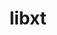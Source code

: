---
title: "libxt"
layout: cache
categories: [package, develop]
meta: {"compilers": ["gcc@11.1.0", "gcc@11.4.0", "gcc@13.2.0"], "num_specs": 44, "num_specs_by_stack": {"data-vis-sdk": 8, "e4s": 15, "e4s-rocm-external": 8, "hep": 15, "ml-linux-x86_64-rocm": 7, "root": 44}, "oss": ["ubuntu20.04", "ubuntu22.04", "ubuntu24.04"], "platforms": ["linux"], "stacks": ["data-vis-sdk", "e4s", "e4s-rocm-external", "hep", "ml-linux-x86_64-rocm", "root"], "targets": ["x86_64_v3"], "versions": ["1.3.1"]}
spec_details: [{"compiler": "gcc@11.4.0", "hash": "2davn3duumr2wbpqqdsvz2r3aximy2rl", "os": "ubuntu22.04", "platform": "linux", "size": "-", "stacks": ["hep", "root"], "target": "x86_64_v3", "variants": ["build_system=autotools"], "versions": ["1.3.1"]}, {"compiler": "gcc@11.4.0", "hash": "3ox43phkkggzz5to7i3ix6lzmll5x26v", "os": "ubuntu22.04", "platform": "linux", "size": "-", "stacks": ["hep", "root"], "target": "x86_64_v3", "variants": ["build_system=autotools"], "versions": ["1.3.1"]}, {"compiler": "gcc@11.4.0", "hash": "4ltsn2qa27sdiu4lsqlfso7s5z6kxxur", "os": "ubuntu22.04", "platform": "linux", "size": "-", "stacks": ["hep", "root"], "target": "x86_64_v3", "variants": ["build_system=autotools"], "versions": ["1.3.1"]}, {"compiler": "gcc@11.4.0", "hash": "5n6rck4rvvutn4hpah2ps6oqvjrqhs2o", "os": "ubuntu22.04", "platform": "linux", "size": "-", "stacks": ["hep", "root"], "target": "x86_64_v3", "variants": ["build_system=autotools"], "versions": ["1.3.1"]}, {"compiler": "gcc@11.4.0", "hash": "6s2fqa4x3z3dubqvbhm6rga2nwdb6rnu", "os": "ubuntu22.04", "platform": "linux", "size": "-", "stacks": ["e4s", "root"], "target": "x86_64_v3", "variants": ["build_system=autotools"], "versions": ["1.3.1"]}, {"compiler": "gcc@11.1.0", "hash": "7mouypb2sobfpj466jn5zsjxvbsnjub6", "os": "ubuntu20.04", "platform": "linux", "size": "-", "stacks": ["data-vis-sdk", "root"], "target": "x86_64_v3", "variants": ["build_system=autotools"], "versions": ["1.3.1"]}, {"compiler": "gcc@13.2.0", "hash": "a7edfsecttflb3fv4dkqpmqmqbw2adwu", "os": "ubuntu24.04", "platform": "linux", "size": "-", "stacks": ["ml-linux-x86_64-rocm", "root"], "target": "x86_64_v3", "variants": ["build_system=autotools"], "versions": ["1.3.1"]}, {"compiler": "gcc@11.4.0", "hash": "d3zywu65boafd3eqobaeokjwg52yoqwv", "os": "ubuntu22.04", "platform": "linux", "size": "-", "stacks": ["e4s", "e4s-rocm-external", "root"], "target": "x86_64_v3", "variants": ["build_system=autotools"], "versions": ["1.3.1"]}, {"compiler": "gcc@11.1.0", "hash": "evbmn2k2zioqoimplr25h3p6yekaaki3", "os": "ubuntu20.04", "platform": "linux", "size": "-", "stacks": ["data-vis-sdk", "root"], "target": "x86_64_v3", "variants": ["build_system=autotools"], "versions": ["1.3.1"]}, {"compiler": "gcc@13.2.0", "hash": "f2trtgxtjrdkh2rylxsohtoijnjttq2b", "os": "ubuntu24.04", "platform": "linux", "size": "-", "stacks": ["ml-linux-x86_64-rocm", "root"], "target": "x86_64_v3", "variants": ["build_system=autotools"], "versions": ["1.3.1"]}, {"compiler": "gcc@11.4.0", "hash": "gictpnrkzjcuakmntkmingmq2qsbb545", "os": "ubuntu22.04", "platform": "linux", "size": "-", "stacks": ["e4s", "root"], "target": "x86_64_v3", "variants": ["build_system=autotools"], "versions": ["1.3.1"]}, {"compiler": "gcc@13.2.0", "hash": "gkxjnoks2eyi6bs5ep6cy6jl7xeqhdtp", "os": "ubuntu24.04", "platform": "linux", "size": "-", "stacks": ["ml-linux-x86_64-rocm", "root"], "target": "x86_64_v3", "variants": ["build_system=autotools"], "versions": ["1.3.1"]}, {"compiler": "gcc@11.4.0", "hash": "glr2b3slxy52nr57dnkqhwqgfvf2krnk", "os": "ubuntu22.04", "platform": "linux", "size": "-", "stacks": ["e4s", "root"], "target": "x86_64_v3", "variants": ["build_system=autotools"], "versions": ["1.3.1"]}, {"compiler": "gcc@11.4.0", "hash": "gmxxbibcf3agoy6jaon7lgfo7yhrln7l", "os": "ubuntu22.04", "platform": "linux", "size": "-", "stacks": ["hep", "root"], "target": "x86_64_v3", "variants": ["build_system=autotools"], "versions": ["1.3.1"]}, {"compiler": "gcc@11.4.0", "hash": "gukrjk42tptnlem7hjp3emrzv67zgnt5", "os": "ubuntu22.04", "platform": "linux", "size": "-", "stacks": ["e4s", "e4s-rocm-external", "hep", "root"], "target": "x86_64_v3", "variants": ["build_system=autotools"], "versions": ["1.3.1"]}, {"compiler": "gcc@11.4.0", "hash": "hf3256kucb2dr3cuwm2opze5oxzea4va", "os": "ubuntu22.04", "platform": "linux", "size": "-", "stacks": ["hep", "root"], "target": "x86_64_v3", "variants": ["build_system=autotools"], "versions": ["1.3.1"]}, {"compiler": "gcc@11.4.0", "hash": "i7nkyimuhap3dz4knbezr5gxyil2vexh", "os": "ubuntu22.04", "platform": "linux", "size": "-", "stacks": ["hep", "root"], "target": "x86_64_v3", "variants": ["build_system=autotools"], "versions": ["1.3.1"]}, {"compiler": "gcc@11.4.0", "hash": "iuxlu4ulvukpnsfohgixkc66rpekbgq3", "os": "ubuntu22.04", "platform": "linux", "size": "-", "stacks": ["e4s", "root"], "target": "x86_64_v3", "variants": ["build_system=autotools"], "versions": ["1.3.1"]}, {"compiler": "gcc@11.4.0", "hash": "iwrpnssgd6z3fbotwvvfjvyivsoor3bl", "os": "ubuntu22.04", "platform": "linux", "size": "-", "stacks": ["e4s", "e4s-rocm-external", "root"], "target": "x86_64_v3", "variants": ["build_system=autotools"], "versions": ["1.3.1"]}, {"compiler": "gcc@13.2.0", "hash": "jpmred4lstbl7azrirsrt2n7yhwvorm5", "os": "ubuntu24.04", "platform": "linux", "size": "-", "stacks": ["ml-linux-x86_64-rocm", "root"], "target": "x86_64_v3", "variants": ["build_system=autotools"], "versions": ["1.3.1"]}, {"compiler": "gcc@11.4.0", "hash": "jutiu3pkjtvugsxwncblzxa5vlqp3fhr", "os": "ubuntu22.04", "platform": "linux", "size": "-", "stacks": ["e4s", "e4s-rocm-external", "root"], "target": "x86_64_v3", "variants": ["build_system=autotools"], "versions": ["1.3.1"]}, {"compiler": "gcc@11.4.0", "hash": "kaqu3hauhwnz2if7vihr543au5el54vt", "os": "ubuntu22.04", "platform": "linux", "size": "-", "stacks": ["hep", "root"], "target": "x86_64_v3", "variants": ["build_system=autotools"], "versions": ["1.3.1"]}, {"compiler": "gcc@11.4.0", "hash": "ke6hdeq5w2v3ic2xioj32bevzq7bj2qb", "os": "ubuntu22.04", "platform": "linux", "size": "-", "stacks": ["e4s", "e4s-rocm-external", "root"], "target": "x86_64_v3", "variants": ["build_system=autotools"], "versions": ["1.3.1"]}, {"compiler": "gcc@11.1.0", "hash": "kpzlm2u3y5axaj3fjsk2aoirjdzxytz7", "os": "ubuntu20.04", "platform": "linux", "size": "-", "stacks": ["data-vis-sdk", "root"], "target": "x86_64_v3", "variants": ["build_system=autotools"], "versions": ["1.3.1"]}, {"compiler": "gcc@11.4.0", "hash": "lk7txmrkw7hzohb4jjboq7elkcyncycc", "os": "ubuntu22.04", "platform": "linux", "size": "-", "stacks": ["e4s", "root"], "target": "x86_64_v3", "variants": ["build_system=autotools"], "versions": ["1.3.1"]}, {"compiler": "gcc@11.1.0", "hash": "naakszw6klj62whfd3xx3awzoynlfefb", "os": "ubuntu20.04", "platform": "linux", "size": "-", "stacks": ["data-vis-sdk", "root"], "target": "x86_64_v3", "variants": ["build_system=autotools"], "versions": ["1.3.1"]}, {"compiler": "gcc@11.4.0", "hash": "ndeaxm43mewwkzyxaih4gmkwrouayas6", "os": "ubuntu22.04", "platform": "linux", "size": "-", "stacks": ["e4s", "root"], "target": "x86_64_v3", "variants": ["build_system=autotools"], "versions": ["1.3.1"]}, {"compiler": "gcc@13.2.0", "hash": "nnzhz5ikth4anijrglhpw7uajtfvykbz", "os": "ubuntu24.04", "platform": "linux", "size": "-", "stacks": ["ml-linux-x86_64-rocm", "root"], "target": "x86_64_v3", "variants": ["build_system=autotools"], "versions": ["1.3.1"]}, {"compiler": "gcc@11.4.0", "hash": "ogkeke5u37mrxlk5yc7erci4qjzai47f", "os": "ubuntu22.04", "platform": "linux", "size": "-", "stacks": ["hep", "root"], "target": "x86_64_v3", "variants": ["build_system=autotools"], "versions": ["1.3.1"]}, {"compiler": "gcc@11.4.0", "hash": "qfbwfinrogevo6m62ovnfctbi4xuedxx", "os": "ubuntu22.04", "platform": "linux", "size": "-", "stacks": ["hep", "root"], "target": "x86_64_v3", "variants": ["build_system=autotools"], "versions": ["1.3.1"]}, {"compiler": "gcc@11.4.0", "hash": "s6wq2iw7ne2y2ed5u2lvqgxpzuaqjoty", "os": "ubuntu22.04", "platform": "linux", "size": "-", "stacks": ["e4s", "e4s-rocm-external", "root"], "target": "x86_64_v3", "variants": ["build_system=autotools"], "versions": ["1.3.1"]}, {"compiler": "gcc@11.4.0", "hash": "tauejykarwfv4np4aghpkarupuzdsyhv", "os": "ubuntu22.04", "platform": "linux", "size": "-", "stacks": ["e4s", "e4s-rocm-external", "root"], "target": "x86_64_v3", "variants": ["build_system=autotools"], "versions": ["1.3.1"]}, {"compiler": "gcc@11.1.0", "hash": "tfmexae2ye2ngz4g44ysvhlkl3oi72ou", "os": "ubuntu20.04", "platform": "linux", "size": "-", "stacks": ["data-vis-sdk", "root"], "target": "x86_64_v3", "variants": ["build_system=autotools"], "versions": ["1.3.1"]}, {"compiler": "gcc@11.4.0", "hash": "uhdmu33mpmleqswpfb4eh7cjvrz4parv", "os": "ubuntu22.04", "platform": "linux", "size": "-", "stacks": ["hep", "root"], "target": "x86_64_v3", "variants": ["build_system=autotools"], "versions": ["1.3.1"]}, {"compiler": "gcc@11.4.0", "hash": "umbo2pk42typlz233djtkaeqvtwty4ya", "os": "ubuntu22.04", "platform": "linux", "size": "-", "stacks": ["hep", "root"], "target": "x86_64_v3", "variants": ["build_system=autotools"], "versions": ["1.3.1"]}, {"compiler": "gcc@11.1.0", "hash": "ut7ezb7xanvmcjftaqpzzxiphliaxhuj", "os": "ubuntu20.04", "platform": "linux", "size": "-", "stacks": ["data-vis-sdk", "root"], "target": "x86_64_v3", "variants": ["build_system=autotools"], "versions": ["1.3.1"]}, {"compiler": "gcc@11.1.0", "hash": "vp7x3jw4wo7ef44p6yljpjjn6eb2mcnn", "os": "ubuntu20.04", "platform": "linux", "size": "-", "stacks": ["data-vis-sdk", "root"], "target": "x86_64_v3", "variants": ["build_system=autotools"], "versions": ["1.3.1"]}, {"compiler": "gcc@13.2.0", "hash": "vt65cmxv4fqfpp4b2xga3eo56jt45wht", "os": "ubuntu24.04", "platform": "linux", "size": "-", "stacks": ["ml-linux-x86_64-rocm", "root"], "target": "x86_64_v3", "variants": ["build_system=autotools"], "versions": ["1.3.1"]}, {"compiler": "gcc@11.4.0", "hash": "vuxlf2lizfrqqws4ob73cwmuu3ofynch", "os": "ubuntu22.04", "platform": "linux", "size": "-", "stacks": ["hep", "root"], "target": "x86_64_v3", "variants": ["build_system=autotools"], "versions": ["1.3.1"]}, {"compiler": "gcc@11.4.0", "hash": "w3vsysajlnpkedtfe4d4mfxo47otdujo", "os": "ubuntu22.04", "platform": "linux", "size": "-", "stacks": ["e4s", "e4s-rocm-external", "root"], "target": "x86_64_v3", "variants": ["build_system=autotools"], "versions": ["1.3.1"]}, {"compiler": "gcc@11.1.0", "hash": "wur5vrvsmqcybgvqlcqoc34l57hcosik", "os": "ubuntu20.04", "platform": "linux", "size": "-", "stacks": ["data-vis-sdk", "root"], "target": "x86_64_v3", "variants": ["build_system=autotools"], "versions": ["1.3.1"]}, {"compiler": "gcc@11.4.0", "hash": "xrdmkqopjoinqkx4phjspdbldwaulurw", "os": "ubuntu22.04", "platform": "linux", "size": "-", "stacks": ["e4s", "root"], "target": "x86_64_v3", "variants": ["build_system=autotools"], "versions": ["1.3.1"]}, {"compiler": "gcc@13.2.0", "hash": "xt6nzdqchthhzimfrios4awn4jll33oa", "os": "ubuntu24.04", "platform": "linux", "size": "-", "stacks": ["ml-linux-x86_64-rocm", "root"], "target": "x86_64_v3", "variants": ["build_system=autotools"], "versions": ["1.3.1"]}, {"compiler": "gcc@11.4.0", "hash": "zb6nsphgusyz7i6gevjrvytqlva37tsi", "os": "ubuntu22.04", "platform": "linux", "size": "-", "stacks": ["hep", "root"], "target": "x86_64_v3", "variants": ["build_system=autotools"], "versions": ["1.3.1"]}]
---